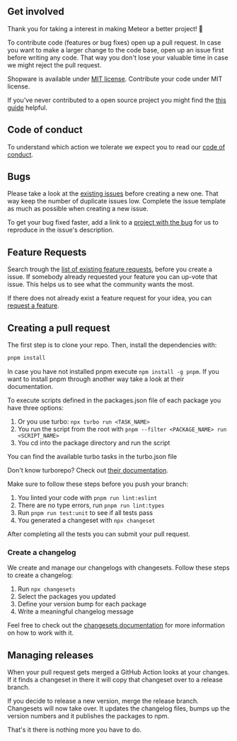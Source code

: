 ## Get involved

Thank you for taking a interest in making Meteor a better project! 💙

To contribute code (features or bug fixes) open up a pull request.
In case you want to make a larger change to the code base, open up
an issue first before writing any code. That way you don't lose your
valuable time in case we might reject the pull request.

Shopware is available under [MIT license](./LICENSE.md).
Contribute your code under MIT license.

If you've never contributed to a open source project you might
find the [this guide](https://opensource.guide/how-to-contribute/) helpful.

## Code of conduct

To understand which action we tolerate we expect you to read
our [code of conduct](./CONTRIBUTING.md).

## Bugs

Please take a look at the [existing issues](https://github.com/shopware/meteor/issues)
before creating a new one. That way keep the number of duplicate issues low.
Complete the issue template as much as possible when creating a new issue.

To get your bug fixed faster, add a link to a 
[project with the bug](https://stackblitz.com/edit/vitejs-vite-emem8b?file=index.html&terminal=dev)
for us to reproduce in the issue's description.

## Feature Requests

Search trough the [list of existing feature requests](https://github.com/shopware/meteor/issues),
before you create a issue. If somebody already requested your feature you
can up-vote that issue. This helps us to see what the community wants the most.

If there does not already exist a feature request for your idea,
you can [request a feature](https://github.com/shopware/meteor/issues/new).

## Creating a pull request

The first step is to clone your repo. Then, install the dependencies with:

```sh
pnpm install
```

In case you have not installed pnpm execute `npm install -g pnpm`.
If you want to install pnpm through another way take a look at their documentation.

To execute scripts defined in the packages.json file of each package you have three options:

1. Or you use turbo: `npx turbo run <TASK_NAME>`
2. You run the script from the root with `pnpm --filter <PACKAGE_NAME> run <SCRIPT_NAME>`
3. You cd into the package directory and run the script 

You can find the available turbo tasks in the turbo.json file

Don't know turborepo? Check out [their documentation](https://turbo.build/repo/docs).

Make sure to follow these steps before you push your branch:

1. You linted your code with `pnpm run lint:eslint`
2. There are no type errors, run `pnpm run lint:types`
3. Run `pnpm run test:unit` to see if all tests pass
4. You generated a changeset with `npx changeset`

After completing all the tests you can submit your pull request.

### Create a changelog

We create and manage our changelogs with changesets. Follow these steps
to create a changelog:

1. Run `npx changesets`
2. Select the packages you updated
3. Define your version bump for each package
4. Write a meaningful changelog message

Feel free to check out the [changesets documentation](https://github.com/changesets/changesets?tab=readme-ov-file#documentation)
for more information on how to work with it.

## Managing releases

When your pull request gets merged a GitHub Action looks at your changes. If it finds a changeset in there it will copy that changeset over to a release branch.

If you decide to release a new version, merge the release branch. Changesets will now take over. It updates the changelog files, bumps up the version numbers and it publishes the packages to npm.

That's it there is nothing more you have to do.
